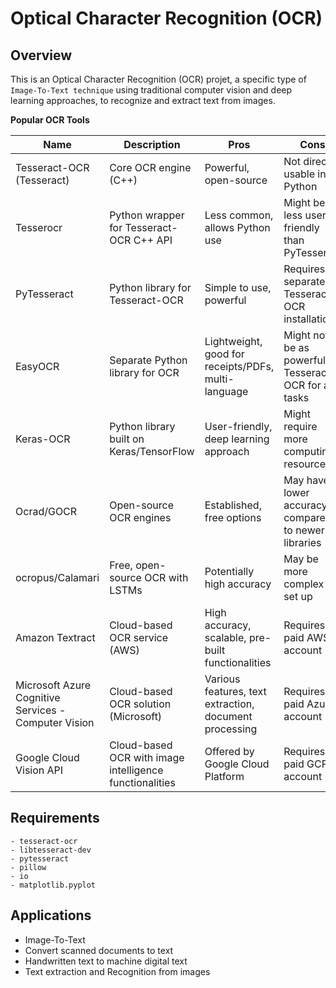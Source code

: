 # Optical Character Recognition (OCR)

## Overview

This is an Optical Character Recognition (OCR) projet, a specific type of `Image-To-Text technique` using traditional computer vision and deep learning approaches, to recognize and extract text from images.

**Popular OCR Tools**

| Name | Description | Pros | Cons |
|---|---|---|---|
| Tesseract-OCR (Tesseract) | Core OCR engine (C++) | Powerful, open-source | Not directly usable in Python |
| Tesserocr | Python wrapper for Tesseract-OCR C++ API | Less common, allows Python use | Might be less user-friendly than PyTesseract |
| PyTesseract | Python library for Tesseract-OCR | Simple to use, powerful | Requires separate Tesseract-OCR installation |
| EasyOCR | Separate Python library for OCR | Lightweight, good for receipts/PDFs, multi-language | Might not be as powerful as Tesseract-OCR for all tasks |
| Keras-OCR | Python library built on Keras/TensorFlow | User-friendly, deep learning approach | Might require more computing resources |
| Ocrad/GOCR | Open-source OCR engines | Established, free options | May have lower accuracy compared to newer libraries |
| ocropus/Calamari | Free, open-source OCR with LSTMs | Potentially high accuracy | May be more complex to set up |
| Amazon Textract | Cloud-based OCR service (AWS) | High accuracy, scalable, pre-built functionalities | Requires paid AWS account |
| Microsoft Azure Cognitive Services - Computer Vision | Cloud-based OCR solution (Microsoft) | Various features, text extraction, document processing | Requires paid Azure account |
| Google Cloud Vision API | Cloud-based OCR with image intelligence functionalities | Offered by Google Cloud Platform | Requires paid GCP account   |

## Requirements

```
- tesseract-ocr
- libtesseract-dev
- pytesseract
- pillow
- io
- matplotlib.pyplot
```

## Applications

- Image-To-Text
- Convert scanned documents to text
- Handwritten text to machine digital text
- Text extraction and Recognition from images



